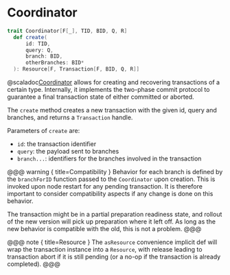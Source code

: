 # Coordinator

```scala
trait Coordinator[F[_], TID, BID, Q, R] 
  def create(
      id: TID,
      query: Q,
      branch: BID,
      otherBranches: BID*
  ): Resource[F, Transaction[F, BID, Q, R]]
```

@scaladoc[Coordinator](endless.transaction.Coordinator) allows for creating and recovering transactions of a certain type. Internally, it implements the two-phase commit protocol to guarantee a final transaction state of either committed or aborted.

The `create` method creates a new transaction with the given id, query and branches, and returns a `Transaction` handle. 

Parameters of `create` are:

 - `id`: the transaction identifier
 - `query`: the payload sent to branches
 - `branch...`: identifiers for the branches involved in the transaction 

@@@ warning { title=Compatibility }
Behavior for each branch is defined by the `branchForID` function passed to the `Coordinator` upon creation. This is invoked upon node restart for any pending transaction. It is therefore important to consider compatibility aspects if any change is done on this behavior. 

The transaction might be in a partial preparation readiness state, and rollout of the new version will pick up preparation where it left off. As long as the new behavior is compatible with the old, this is not a problem. 
@@@

@@@ note { title=Resource }
The `asResource` convenience implicit def will wrap the transaction instance into a `Resource`, with release leading to transaction abort if it is still pending (or a no-op if the transaction is already completed). 
@@@